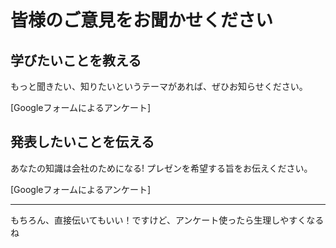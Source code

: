 # 皆様のご意見をお聞かせください

## 学びたいことを教える

もっと聞きたい、知りたいというテーマがあれば、ぜひお知らせください。

[Googleフォームによるアンケート]

## 発表したいことを伝える

あなたの知識は会社のためになる! プレゼンを希望する旨をお伝えください。

[Googleフォームによるアンケート]

----

もちろん、直接伝いてもいい！ですけど、アンケート使ったら生理しやすくなるね